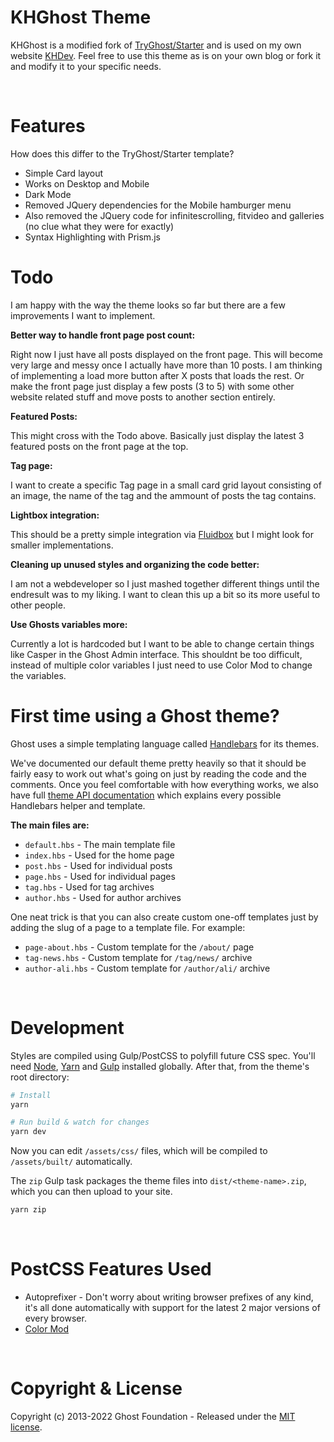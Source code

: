 # KHGhost Theme

KHGhost is a modified fork of [TryGhost/Starter](https://github.com/TryGhost/Starter) and is used on my own website [KHDev](https://khdev.ch). Feel free to use this theme as is on your own blog or fork it and modify it to your specific needs.

&nbsp;

# Features

How does this differ to the TryGhost/Starter template?

-   Simple Card layout
-   Works on Desktop and Mobile
-   Dark Mode
-   Removed JQuery dependencies for the Mobile hamburger menu
-   Also removed the JQuery code for infinitescrolling, fitvideo and galleries (no clue what they were for exactly)
-   Syntax Highlighting with Prism.js

# Todo

I am happy with the way the theme looks so far but there are a few improvements I want to implement.

**Better way to handle front page post count:**

Right now I just have all posts displayed on the front page. This will become very large and messy once I actually have more than 10 posts. I am thinking of implementing a load more button after X posts that loads the rest. Or make the front page just display a few posts (3 to 5) with some other website related stuff and move posts to another section entirely.

**Featured Posts:**

This might cross with the Todo above. Basically just display the latest 3 featured posts on the front page at the top.

**Tag page:**

I want to create a specific Tag page in a small card grid layout consisting of an image, the name of the tag and the ammount of posts the tag contains.

**Lightbox integration:**

This should be a pretty simple integration via [Fluidbox](https://forum.ghost.org/t/fluidbox-integration-for-image-click-lightboxes/7451) but I might look for smaller implementations.

**Cleaning up unused styles and organizing the code better:**

I am not a webdeveloper so I just mashed together different things until the endresult was to my liking. I want to clean this up a bit so its more useful to other people.

**Use Ghosts variables more:**

Currently a lot is hardcoded but I want to be able to change certain things like Casper in the Ghost Admin interface. This shouldnt be too difficult, instead of multiple color variables I just need to use Color Mod to change the variables.

# First time using a Ghost theme?

Ghost uses a simple templating language called [Handlebars](http://handlebarsjs.com/) for its themes.

We've documented our default theme pretty heavily so that it should be fairly easy to work out what's going on just by reading the code and the comments. Once you feel comfortable with how everything works, we also have full [theme API documentation](https://themes.ghost.org) which explains every possible Handlebars helper and template.

**The main files are:**

-   `default.hbs` - The main template file
-   `index.hbs` - Used for the home page
-   `post.hbs` - Used for individual posts
-   `page.hbs` - Used for individual pages
-   `tag.hbs` - Used for tag archives
-   `author.hbs` - Used for author archives

One neat trick is that you can also create custom one-off templates just by adding the slug of a page to a template file. For example:

-   `page-about.hbs` - Custom template for the `/about/` page
-   `tag-news.hbs` - Custom template for `/tag/news/` archive
-   `author-ali.hbs` - Custom template for `/author/ali/` archive

&nbsp;

# Development

Styles are compiled using Gulp/PostCSS to polyfill future CSS spec. You'll need [Node](https://nodejs.org/), [Yarn](https://yarnpkg.com/) and [Gulp](https://gulpjs.com) installed globally. After that, from the theme's root directory:

```bash
# Install
yarn

# Run build & watch for changes
yarn dev
```

Now you can edit `/assets/css/` files, which will be compiled to `/assets/built/` automatically.

The `zip` Gulp task packages the theme files into `dist/<theme-name>.zip`, which you can then upload to your site.

```bash
yarn zip
```

&nbsp;

# PostCSS Features Used

-   Autoprefixer - Don't worry about writing browser prefixes of any kind, it's all done automatically with support for the latest 2 major versions of every browser.
-   [Color Mod](https://github.com/jonathantneal/postcss-color-mod-function)

&nbsp;

# Copyright & License

Copyright (c) 2013-2022 Ghost Foundation - Released under the [MIT license](LICENSE).
